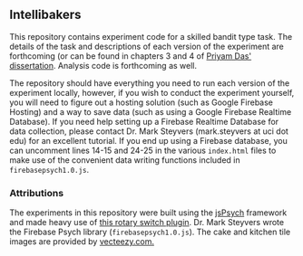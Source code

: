 ## Intellibakers

This repository contains experiment code for a skilled bandit type task. The details of the task and descriptions of each version of the experiment are forthcoming (or can be found in chapters 3 and 4 of [Priyam Das' dissertation](https://escholarship.org/uc/item/7kf9w3wz). Analysis code is forthcoming as well.

The repository should have everything you need to run each version of the experiment locally, however, if you wish to conduct the experiment yourself, you will need to figure out a hosting solution (such as Google Firebase Hosting) and a way to save data (such as using a Google Firebase Realtime Database). If you need help setting up a Firebase Realtime Database for data collection, please contact Dr. Mark Steyvers (mark.steyvers at uci dot edu) for an excellent tutorial. If you end up using a Firebase database, you can uncomment lines 14-15 and 24-25 in the various `index.html` files to make use of the convenient data writing functions included in `firebasepsych1.0.js`. 

### Attributions
The experiments in this repository were built using the [jsPsych](https://www.jspsych.org/7.3/) framework and made heavy use of [this rotary switch plugin](https://github.com/r12r/com.redwhitesilver.rotarySwitch). Dr. Mark Steyvers wrote the Firebase Psych library (`firebasepsych1.0.js`). The cake and kitchen tile images are provided by [vecteezy.com.](vecteezy.com) 
